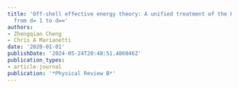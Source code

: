 ```yaml
---
title: 'Off-shell effective energy theory: A unified treatment of the Hubbard model
  from d= 1 to d=∞'
authors:
- Zhengqian Cheng
- Chris A Marianetti
date: '2020-01-01'
publishDate: '2024-05-24T20:48:51.486046Z'
publication_types:
- article-journal
publication: '*Physical Review B*'
---
```

